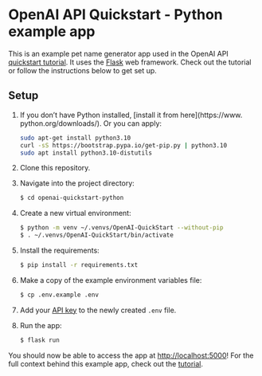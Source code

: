 # OpenAI API Quickstart - Python example app

This is an example pet name generator app used in the OpenAI API [quickstart tutorial](https://beta.openai.com/docs/quickstart). It uses the [Flask](https://flask.palletsprojects.com/en/2.0.x/) web framework. Check out the tutorial or follow the instructions below to get set up.

## Setup

1. If you don’t have Python installed, [install it from here](https://www.
   python.org/downloads/). Or you can apply:
   ```bash
   sudo apt-get install python3.10
   curl -sS https://bootstrap.pypa.io/get-pip.py | python3.10
   sudo apt install python3.10-distutils
   ```

2. Clone this repository.

3. Navigate into the project directory:

   ```bash
   $ cd openai-quickstart-python
   ```
4. Create a new virtual environment:

   ```bash
   $ python -m venv ~/.venvs/OpenAI-QuickStart --without-pip
   $ . ~/.venvs/OpenAI-QuickStart/bin/activate
   ```

5. Install the requirements:

   ```bash
   $ pip install -r requirements.txt
   ```

6. Make a copy of the example environment variables file:

   ```bash
   $ cp .env.example .env
   ```

7. Add your [API key](https://beta.openai.com/account/api-keys) to the newly created `.env` file.

8. Run the app:

   ```bash
   $ flask run
   ```

You should now be able to access the app at [http://localhost:5000](http://localhost:5000)! For the full context behind this example app, check out the [tutorial](https://beta.openai.com/docs/quickstart).
